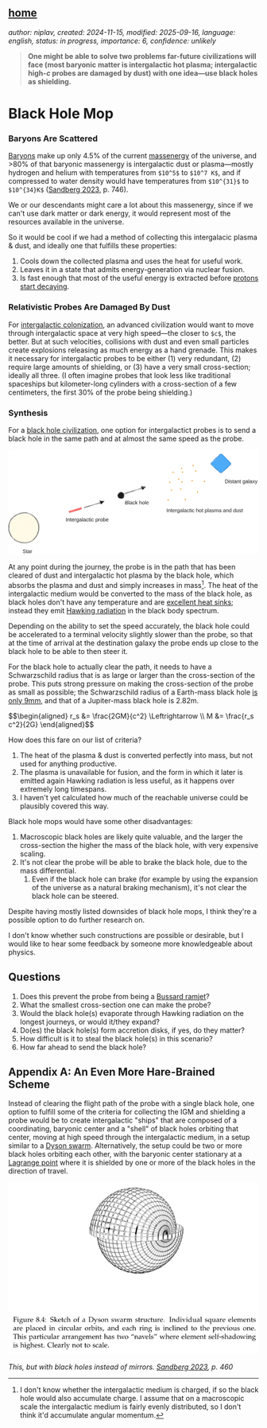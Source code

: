 [home](./index.md)
------------------

*author: niplav, created: 2024-11-15, modified: 2025-09-16, language: english, status: in progress, importance: 6, confidence: unlikely*

> __One might be able to solve two problems far-future civilizations will
face (most baryonic matter is intergalactic hot plasma; intergalactic
high-*c* probes are damaged by dust) with one idea—use black holes
as shielding.__

Black Hole Mop
===============

<!--TODO: check the Claude conversation: https://claude.ai/chat/e5da2973-c2a1-4c11-b4e2-68aab2d7551a-->

### Baryons Are Scattered

[Baryons](https://en.wikipedia.org/wiki/Baryon) make up only 4.5% of
the current [massenergy](https://en.wikipedia.org/wiki/Mass-energy)
of the universe, and >80% of that baryonic massenergy is intergalactic
dust or plasma—mostly hydrogen and helium with temperatures from
`$10^5$` to `$10^7 K$`, and if compressed to water density would
have temperatures from `$10^{31}$` to `$10^{34}K$` ([Sandberg
2023](https://www.goodreads.com/book/show/42275384-grand-futures),
p. 746).

We or our descendants might care a lot about this massenergy, since if
we can't use dark matter or dark energy, it would represent most of the
resources available in the universe.

So it would be cool if we had a method of collecting this intergalacic
plasma & dust, and ideally one that fulfills these properties:

1. Cools down the collected plasma and uses the heat for useful work.
2. Leaves it in a state that admits energy-generation via nuclear fusion.
3. Is fast enough that most of the useful energy is extracted before [protons start decaying](https://en.wikipedia.org/wiki/Proton_Decay).

### Relativistic Probes Are Damaged By Dust

For [intergalactic
colonization](./doc/big_picture/fermi/eternity_in_6_hours_sandberg_armstrong_2013.pdf),
an advanced civilization would want to move through intergalactic
space at very high speed—the closer to `$c$`, the better. But at
such velocities, collisions with dust and even small particles create
explosions releasing as much energy as a hand grenade. This makes it
necessary for intergalactic probes to be either (1) very redundant,
(2) require large amounts of shielding, or (3) have a very small
cross-section; ideally all three. (I often imagine probes that look
less like traditional spaceships but kilometer-long cylinders with a
cross-section of a few centimeters, the first 30% of the probe being
shielding.)

### Synthesis

For a [black hole
civilization](https://harsimony.wordpress.com/2022/09/13/black-hole-civilizations/),
one option for intergalactict probes is to send a black hole in the same
path and at almost the same speed as the probe.

![](./img/mop/mop.png)

At any point during the journey, the probe is in the path that has been
cleared of dust and intergalactic hot plasma by the black hole, which
absorbs the plasma and dust and simply increases in mass[^charged]. The
heat of the intergalactic medium would be converted to the mass of the
black hole, as black holes don't have any temperature and are [excellent
heat sinks](https://www.weidai.com/black-holes.txt); instead they emit
[Hawking radiation](https://en.wikipedia.org/wiki/Hawking_Radiation)
in the black body spectrum.

[^charged]: I don't know whether the intergalactic medium is charged, if so the black hole would also accumulate charge. I assume that on a macroscopic scale the intergalactic medium is fairly evenly distributed, so I don't think it'd accumulate angular momentum.

Depending on the ability to set the speed accurately, the black hole could
be accelerated to a terminal velocity slightly slower than the probe,
so that at the time of arrival at the destination galaxy the probe ends
up close to the black hole to be able to then steer it.

For the black hole to actually clear the path, it needs to
have a Schwarzschild radius that is as large or larger than
the cross-section of the probe. This puts strong pressure on
making the cross-section of the probe as small as possible;
the Schwarzschild radius of a Earth-mass black hole [is only
9mm](https://en.wikipedia.org/wiki/Schwarzschild_Radius#Parameters),
and that of a Jupiter-mass black hole is 2.82m.

<div>
	$$\begin{aligned}
	r_s &= \frac{2GM}{c^2} \Leftrightarrow \\
	M &= \frac{r_s c^2}{2G}
	\end{aligned}$$
</div>

<!--TODO: relative weight/steerability, initial speed differential?-->

How does this fare on our list of criteria?

1. The heat of the plasma & dust is converted perfectly into mass, but not used for anything productive.
2. The plasma is unavailable for fusion, and the form in which it later is emitted again Hawking radiation is less useful, as it happens over extremely long timespans.
3. I haven't yet calculated how much of the reachable universe could be plausibly covered this way.

Black hole mops would have some other disadvantages:

1. Macroscopic black holes are likely quite valuable, and the larger the cross-section the higher the mass of the black hole, with very expensive scaling.
2. It's not clear the probe will be able to brake the black hole, due to the mass differential.
	1. Even if the black hole can brake (for example by using the expansion of the universe as a natural braking mechanism), it's not clear the black hole can be steered.

Despite having mostly listed downsides of black hole mops, I think
they're a possible option to do further research on.

I don't know whether such constructions are possible or desirable,
but I would like to hear some feedback by someone more knowledgeable
about physics.

Questions
----------

1. Does this prevent the probe from being a [Bussard ramjet](https://en.wikipedia.org/wiki/Bussard_Ramjet)?
2. What the smallest cross-section one can make the probe?
3. Would the black hole(s) evaporate through Hawking radiation on the longest journeys, or would it/they expand?
4. Do(es) the black hole(s) form accretion disks, if yes, do they matter?
5. How difficult is it to steal the black hole(s) in this scenario?
6. How far ahead to send the black hole?

Appendix A: An Even More Hare-Brained Scheme
---------------------------------------------

Instead of clearing the flight path of the probe with a single black
hole, one option to fulfill some of the criteria for collecting
the IGM and shielding a probe would be to create intergalactic
"ships" that are composed of a coordinating, baryonic center and a
"shell" of black holes orbiting that center, moving at high speed
through the intergalactic medium, in a setup similar to a [Dyson
swarm](https://en.wikipedia.org/wiki/Dyson_Swarm). Alternatively,
the setup could be two or more black holes orbiting each
other, with the baryonic center stationary at a [Lagrange
point](https://en.wikipedia.org/wiki/LaGrange_Point) where it is shielded
by one or more of the black holes in the direction of travel.

![](./img/mop/dyson_swarm.png)

*This, but with black holes instead of mirrors. [Sandberg 2023](https://www.goodreads.com/book/show/42275384-grand-futures), p. 460*
